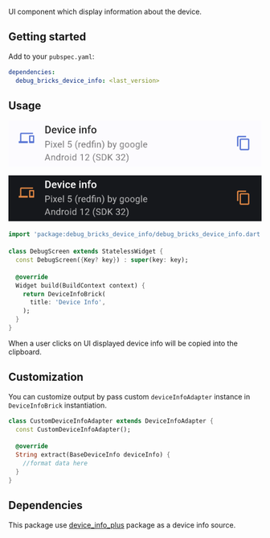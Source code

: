 UI component which display information about the device.

## Getting started

Add to your `pubspec.yaml`:

```yaml
dependencies:
  debug_bricks_device_info: <last_version>
```

## Usage

![TextBrick](docs/media/device_info_light.png)

![TextBrick](docs/media/device_info_dark.png)

```dart
import 'package:debug_bricks_device_info/debug_bricks_device_info.dart';

class DebugScreen extends StatelessWidget {
  const DebugScreen({Key? key}) : super(key: key);

  @override
  Widget build(BuildContext context) {
    return DeviceInfoBrick(
      title: 'Device Info',
    );
  }
}
```

When a user clicks on UI displayed device info will be copied into the clipboard.

## Customization

You can customize output by pass custom `deviceInfoAdapter` instance in `DeviceInfoBrick` 
instantiation.

```dart
class CustomDeviceInfoAdapter extends DeviceInfoAdapter {
  const CustomDeviceInfoAdapter();

  @override
  String extract(BaseDeviceInfo deviceInfo) {
    //format data here
  }
}
```

## Dependencies

This package use [device_info_plus](https://pub.dev/packages/device_info_plus) package as a 
device info source.
